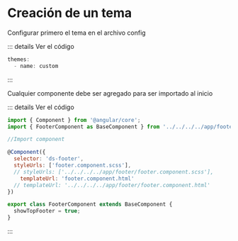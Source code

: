 # Creación de un tema
Configurar primero el tema en el archivo config

::: details Ver el código
```js
themes:
  - name: custom 
```
:::

Cualquier componente debe ser agregado para ser importado al inicio 

::: details Ver el código
```js
import { Component } from '@angular/core';
import { FooterComponent as BaseComponent } from '../../../../app/footer/footer.component';

//Import component 

@Component({
  selector: 'ds-footer',
  styleUrls: ['footer.component.scss'],
  // styleUrls: ['../../../../app/footer/footer.component.scss'],
    templateUrl: 'footer.component.html'
  // templateUrl: '../../../../app/footer/footer.component.html'
})

export class FooterComponent extends BaseComponent {
  showTopFooter = true;
}

```

:::
